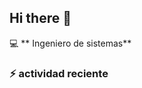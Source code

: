 ## Hi there 👋

:computer: ** Ingeniero de sistemas**

### :zap: actividad reciente
<!-- START_SECTION:ACTIVITY -->
<!-- END_SECTION:ACTIVITY -->